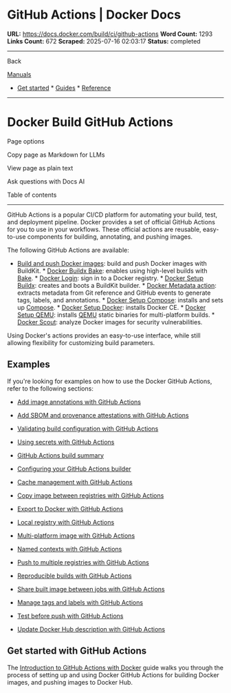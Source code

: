 # GitHub Actions | Docker Docs

**URL:** https://docs.docker.com/build/ci/github-actions
**Word Count:** 1293
**Links Count:** 672
**Scraped:** 2025-07-16 02:03:17
**Status:** completed

---

Back

[Manuals](https://docs.docker.com/manuals/)

  * [Get started](https://docs.docker.com/get-started/)   * [Guides](https://docs.docker.com/guides/)   * [Reference](https://docs.docker.com/reference/)

* * *

# Docker Build GitHub Actions

Page options

Copy page as Markdown for LLMs

View page as plain text

Ask questions with Docs AI

Table of contents

* * *

GitHub Actions is a popular CI/CD platform for automating your build, test, and deployment pipeline. Docker provides a set of official GitHub Actions for you to use in your workflows. These official actions are reusable, easy-to-use components for building, annotating, and pushing images.

The following GitHub Actions are available:

  * [Build and push Docker images](https://github.com/marketplace/actions/build-and-push-docker-images): build and push Docker images with BuildKit.   * [Docker Buildx Bake](https://github.com/marketplace/actions/docker-buildx-bake): enables using high-level builds with [Bake](https://docs.docker.com/build/bake/).   * [Docker Login](https://github.com/marketplace/actions/docker-login): sign in to a Docker registry.   * [Docker Setup Buildx](https://github.com/marketplace/actions/docker-setup-buildx): creates and boots a BuildKit builder.   * [Docker Metadata action](https://github.com/marketplace/actions/docker-metadata-action): extracts metadata from Git reference and GitHub events to generate tags, labels, and annotations.   * [Docker Setup Compose](https://github.com/marketplace/actions/docker-setup-compose): installs and sets up [Compose](https://docs.docker.com/compose/).   * [Docker Setup Docker](https://github.com/marketplace/actions/docker-setup-docker): installs Docker CE.   * [Docker Setup QEMU](https://github.com/marketplace/actions/docker-setup-qemu): installs [QEMU](https://github.com/qemu/qemu) static binaries for multi-platform builds.   * [Docker Scout](https://github.com/docker/scout-action): analyze Docker images for security vulnerabilities.

Using Docker's actions provides an easy-to-use interface, while still allowing flexibility for customizing build parameters.

## Examples

If you're looking for examples on how to use the Docker GitHub Actions, refer to the following sections:

  * [Add image annotations with GitHub Actions](https://docs.docker.com/build/ci/github-actions/annotations/)

  * [Add SBOM and provenance attestations with GitHub Actions](https://docs.docker.com/build/ci/github-actions/attestations/)

  * [Validating build configuration with GitHub Actions](https://docs.docker.com/build/ci/github-actions/checks/)

  * [Using secrets with GitHub Actions](https://docs.docker.com/build/ci/github-actions/secrets/)

  * [GitHub Actions build summary](https://docs.docker.com/build/ci/github-actions/build-summary/)

  * [Configuring your GitHub Actions builder](https://docs.docker.com/build/ci/github-actions/configure-builder/)

  * [Cache management with GitHub Actions](https://docs.docker.com/build/ci/github-actions/cache/)

  * [Copy image between registries with GitHub Actions](https://docs.docker.com/build/ci/github-actions/copy-image-registries/)

  * [Export to Docker with GitHub Actions](https://docs.docker.com/build/ci/github-actions/export-docker/)

  * [Local registry with GitHub Actions](https://docs.docker.com/build/ci/github-actions/local-registry/)

  * [Multi-platform image with GitHub Actions](https://docs.docker.com/build/ci/github-actions/multi-platform/)

  * [Named contexts with GitHub Actions](https://docs.docker.com/build/ci/github-actions/named-contexts/)

  * [Push to multiple registries with GitHub Actions](https://docs.docker.com/build/ci/github-actions/push-multi-registries/)

  * [Reproducible builds with GitHub Actions](https://docs.docker.com/build/ci/github-actions/reproducible-builds/)

  * [Share built image between jobs with GitHub Actions](https://docs.docker.com/build/ci/github-actions/share-image-jobs/)

  * [Manage tags and labels with GitHub Actions](https://docs.docker.com/build/ci/github-actions/manage-tags-labels/)

  * [Test before push with GitHub Actions](https://docs.docker.com/build/ci/github-actions/test-before-push/)

  * [Update Docker Hub description with GitHub Actions](https://docs.docker.com/build/ci/github-actions/update-dockerhub-desc/)

## Get started with GitHub Actions

The [Introduction to GitHub Actions with Docker](https://docs.docker.com/guides/gha/) guide walks you through the process of setting up and using Docker GitHub Actions for building Docker images, and pushing images to Docker Hub.